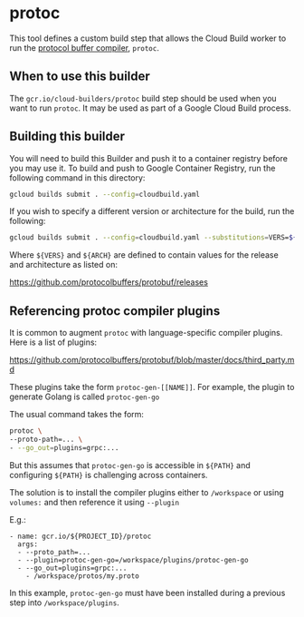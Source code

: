 # protoc

This tool defines a custom build step that allows the Cloud Build worker to
run the
[protocol buffer compiler](https://github.com/protocolbuffers/protobuf), `protoc`.

## When to use this builder

The `gcr.io/cloud-builders/protoc` build step should be used when you want to run
`protoc`. It may be used as part of a Google Cloud Build process.

## Building this builder

You will need to build this Builder and push it to a container registry before you may use it. To build and push to Google Container Registry, run the following command in this directory:

```bash
gcloud builds submit . --config=cloudbuild.yaml
```

If you wish to specify a different version or architecture for the build, run the following:

```bash
gcloud builds submit . --config=cloudbuild.yaml --substitutions=VERS=${VER},ARCH=${ARCH}
```

Where `${VERS}` and `${ARCH}` are defined to contain values for the release and architecture as listed on:

https://github.com/protocolbuffers/protobuf/releases

## Referencing protoc compiler plugins

It is common to augment `protoc` with language-specific compiler plugins. Here is a list of plugins:

https://github.com/protocolbuffers/protobuf/blob/master/docs/third_party.md

These plugins take the form `protoc-gen-[[NAME]]`. For example, the plugin to generate Golang is called `protoc-gen-go`

The usual command takes the form:
```bash
protoc \
--proto-path=... \
- --go_out=plugins=grpc:...
```
But this assumes that `protoc-gen-go` is accessible in `${PATH}` and configuring `${PATH}` is challenging across containers.

The solution is to install the compiler plugins either to `/workspace` or using `volumes:` and then reference it using `--plugin`

E.g.:
```
- name: gcr.io/${PROJECT_ID}/protoc
  args:
  - --proto_path=...
  - --plugin=protoc-gen-go=/workspace/plugins/protoc-gen-go
  - --go_out=plugins=grpc:...
    - /workspace/protos/my.proto
```
In this example, `protoc-gen-go` must have been installed during a previous step into `/workspace/plugins`.
